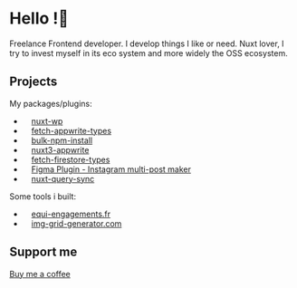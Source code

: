 # Hello !👋

Freelance Frontend developer. I develop things I like or need.
Nuxt lover, I try to invest myself in its eco system and more widely the OSS ecosystem.

## Projects

My packages/plugins:
- <img src="https://seeklogo.com/images/W/wordpress-logo-24439D45A6-seeklogo.com.png" width="15" style="float:left;"> [nuxt-wp](https://github.com/YsarocK/nuxt-wp)
- <img src="https://seeklogo.com/images/A/appwrite-logo-D33B39992A-seeklogo.com.png" width="15" style="float:left;"> [fetch-appwrite-types](https://github.com/YsarocK/fetch-appwrite-types)
- <img src="https://upload.wikimedia.org/wikipedia/commons/thumb/d/db/Npm-logo.svg/2560px-Npm-logo.svg.png" width="15" style="float:left;"> [bulk-npm-install](https://github.com/YsarocK/bulk-npm-install)
- <img src="https://seeklogo.com/images/A/appwrite-logo-D33B39992A-seeklogo.com.png" width="15" style="float:left;"> [nuxt3-appwrite](https://github.com/YsarocK/nuxt-appwrite)
- <img src="https://seeklogo.com/images/F/firestore-logo-3828671CC5-seeklogo.com.png" width="15" style="float:left;"> [fetch-firestore-types](https://github.com/YsarocK/fetch-firestore-types)
- <img src="https://cdn4.iconfinder.com/data/icons/logos-brands-in-colors/3000/figma-logo-512.png" width="15" style="float:left;"> [Figma Plugin - Instagram multi-post maker](https://github.com/YsarocK/figma-image-divider)
- <img src="https://nuxt.com/assets/design-kit/icon-green.png" width="15" style="float:left;"> [nuxt-query-sync](https://github.com/YsarocK/nuxt-query-sync)


Some tools i built:
- <img src="https://equi-engagements.fr/favicon.ico" width="15" style="float:left;"> [equi-engagements.fr](https://equi-engagements.fr)
- <img src="https://img-grid-generator.com/favicon.ico" width="15" style="float:left;"> [img-grid-generator.com](https://img-grid-generator.com)
## Support me
[Buy me a coffee](https://www.buymeacoffee.com/etiennemoureton)
